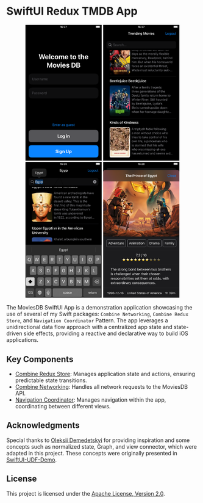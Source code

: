 # SwiftUI Redux TMDB App

<p align="center">
  <img src="https://github.com/silkodenis/swiftui-moviesdb-redux-app/blob/readme_assets/screenshots/1.png?raw=true" alt="Screenshot 1" width="200"/>
  <img src="https://github.com/silkodenis/swiftui-moviesdb-redux-app/blob/readme_assets/screenshots/2.png?raw=true" alt="Screenshot 2" width="200"/>
  <img src="https://github.com/silkodenis/swiftui-moviesdb-redux-app/blob/readme_assets/screenshots/3.png?raw=true" alt="Screenshot 3" width="200"/>
  <img src="https://github.com/silkodenis/swiftui-moviesdb-redux-app/blob/readme_assets/screenshots/4.png?raw=true" alt="Screenshot 4" width="200"/>
</p>

The MoviesDB SwiftUI App is a demonstration application showcasing the use of several of my Swift packages: `Combine Networking`, `Combine Redux Store`, and `Navigation Coordinator` Pattern. The app leverages a unidirectional data flow approach with a centralized app state and state-driven side effects, providing a reactive and declarative way to build iOS applications.

## Key Components

- [Combine Redux Store](https://github.com/silkodenis/combine-redux-store): Manages application state and actions, ensuring predictable state transitions.
- [Combine Networking](https://github.com/silkodenis/swift-combine-networking): Handles all network requests to the MoviesDB API.
- [Navigation Coordinator](https://github.com/silkodenis/swiftui-navigation-coordinator): Manages navigation within the app, coordinating between different views.

## Acknowledgments

Special thanks to [Oleksii Demedetskyi](https://github.com/oleksii-demedetskyi) for providing inspiration and some concepts such as normalized state, Graph, and view connector, which were adapted in this project. These concepts were originally presented in [SwiftUI-UDF-Demo](https://github.com/oleksii-demedetskyi/SwiftUI-UDF-Demo).

## License

This project is licensed under the [Apache License, Version 2.0](LICENSE).
